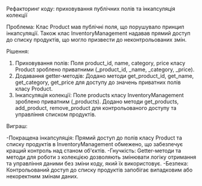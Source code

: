 Рефакторинг коду: приховування публічних полів та інкапсуляція колекції

Проблема: Клас Product мав публічні поля, що порушувало принцип інкапсуляції. Також клас InventoryManagement надавав прямий доступ до списку продуктів, що могло призвести до неконтрольованих змін.

Рішення:

1. Приховування полів: Поля product_id, name, category, price класу Product зроблено приватними (_product_id, _name, _category, _price).
2. Додавання getter-методів: Додано методи get_product_id, get_name, get_category, get_price для доступу до значень приватних полів класу Product.
3. Інкапсуляція колекції: Поле products класу InventoryManagement зроблено приватним (_products). Додано методи get_products, add_product, remove_product для контрольованого доступу та управління списком продуктів.

Виграш:

-Покращена інкапсуляція: Прямий доступ до полів класу Product та списку продуктів в InventoryManagement обмежено, що забезпечує кращий контроль над станом об'єктів.
-Гнучкість: Getter-методи та методи для роботи з колекцією дозволяють змінювати логіку отримання та управління даними без зміни коду, який їх використовує.
-Безпека: Контрольований доступ до списку продуктів запобігає випадковим або некоректним змінам даних.